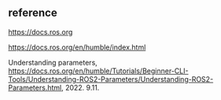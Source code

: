 
## reference

https://docs.ros.org

https://docs.ros.org/en/humble/index.html

Understanding parameters, https://docs.ros.org/en/humble/Tutorials/Beginner-CLI-Tools/Understanding-ROS2-Parameters/Understanding-ROS2-Parameters.html, 2022. 9.11.
